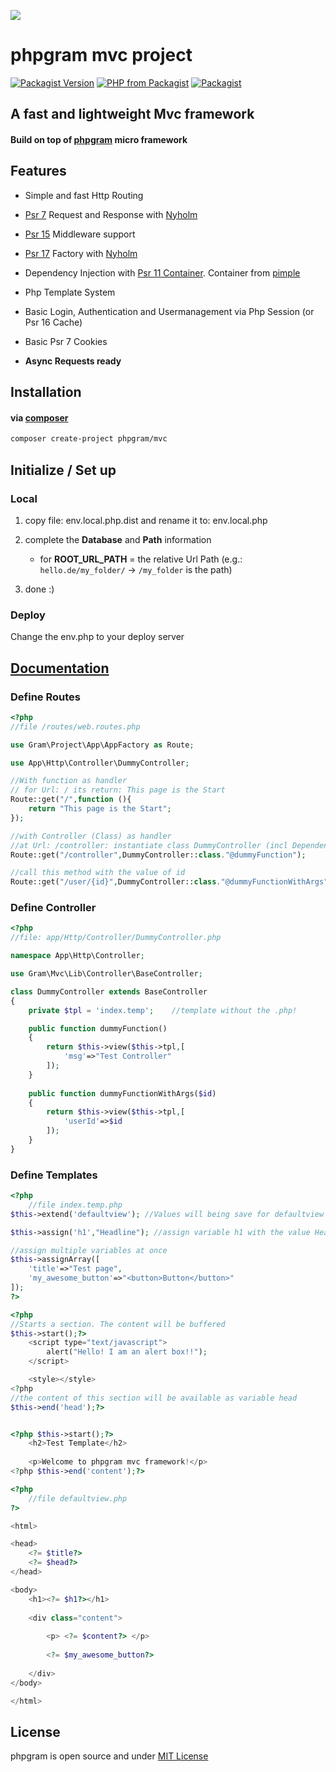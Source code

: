 [![](https://gitlab.com/grammm/php-gram/phpgram/raw/master/docs/img/Feather_writing.svg.png)](https://gitlab.com/grammm/php-gram/phpgram-mvc-project)

# phpgram mvc project

[![Packagist Version](https://img.shields.io/packagist/v/phpgram/mvc)](https://packagist.org/packages/phpgram/mvc)
[![PHP from Packagist](https://img.shields.io/packagist/php-v/phpgram/mvc)](https://gitlab.com/grammm/php-gram/phpgram-mvc-project/blob/master/composer.json)
[![Packagist](https://img.shields.io/packagist/l/phpgram/mvc)](https://gitlab.com/grammm/php-gram/phpgram-mvc-project/blob/master/LICENSE)


## A fast and lightweight Mvc framework 

#### Build on top of [phpgram](https://gitlab.com/grammm/php-gram/phpgram) micro framework

## Features
- Simple and fast Http Routing

- [Psr 7](https://www.php-fig.org/psr/psr-7/) Request and Response with [Nyholm](https://github.com/Nyholm/psr7)

- [Psr 15](https://www.php-fig.org/psr/psr-15/) Middleware support

- [Psr 17](https://www.php-fig.org/psr/psr-17/) Factory with [Nyholm](https://github.com/Nyholm/psr7)

- Dependency Injection with [Psr 11 Container](https://www.php-fig.org/psr/psr-11/). Container from [pimple](https://github.com/silexphp/Pimple)

- Php Template System

- Basic Login, Authentication and Usermanagement via Php Session (or Psr 16 Cache)

- Basic Psr 7 Cookies

- **Async Requests ready**

## Installation

#### via [composer](https://getcomposer.org/)

`````bash
composer create-project phpgram/mvc
`````

## Initialize / Set up

### Local

1. copy file: env.local.php.dist and rename it to: env.local.php

2. complete the **Database** and **Path** information
	- for **ROOT_URL_PATH** = the relative Url Path (e.g.: `hello.de/my_folder/` -> `/my_folder` is the path)

3. done :) 

### Deploy

Change the env.php to your deploy server

## [Documentation](https://gitlab.com/grammm/php-gram/phpgram-mvc-project/tree/master/.docs/index.md)

### Define Routes

````php
<?php
//file /routes/web.routes.php

use Gram\Project\App\AppFactory as Route;

use App\Http\Controller\DummyController;

//With function as handler
// for Url: / its return: This page is the Start
Route::get("/",function (){
	return "This page is the Start";
});

//with Controller (Class) as handler
//at Url: /controller: instantiate class DummyController (incl Dependency Injection) and call the method dummyFunction()
Route::get("/controller",DummyController::class."@dummyFunction");

//call this method with the value of id
Route::get("/user/{id}",DummyController::class."@dummyFunctionWithArgs");
````
### Define Controller

````php
<?php
//file: app/Http/Controller/DummyController.php

namespace App\Http\Controller;

use Gram\Mvc\Lib\Controller\BaseController;

class DummyController extends BaseController
{
	private $tpl = 'index.temp';	//template without the .php!

	public function dummyFunction()
	{
		return $this->view($this->tpl,[
			'msg'=>"Test Controller"
		]);
	}
	
	public function dummyFunctionWithArgs($id)
	{
		return $this->view($this->tpl,[
			'userId'=>$id
		]);
	}
}
````
### Define Templates

````php
<?php
	//file index.temp.php
$this->extend('defaultview'); //Values will being save for defaultview

$this->assign('h1',"Headline");	//assign variable h1 with the value Headline

//assign multiple variables at once
$this->assignArray([
	'title'=>"Test page",
	'my_awesome_button'=>"<button>Button</button>"
]);
?>

<?php 
//Starts a section. The content will be buffered
$this->start();?>
	<script type="text/javascript">
		alert("Hello! I am an alert box!!");
	</script>

	<style></style>
<?php 
//the content of this section will be available as variable head
$this->end('head');?>


<?php $this->start();?>
	<h2>Test Template</h2>
	
	<p>Welcome to phpgram mvc framework!</p>
<?php $this->end('content');?>

````
````php
<?php
	//file defaultview.php
?>

<html>

<head>
	<?= $title?>
	<?= $head?>
</head>

<body>
	<h1><?= $h1?></h1>
	
	<div class="content">
		
		<p> <?= $content?> </p>
    	
    	<?= $my_awesome_button?>
    	
	</div>
</body>

</html>
````

## License

phpgram is open source and under [MIT License](https://gitlab.com/grammm/php-gram/phpgram-mvc-project/blob/master/LICENSE)

